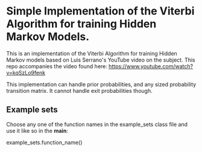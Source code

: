 # Simple Implementation of the Viterbi Algorithm for training Hidden Markov Models.
This is an implementation of the Viterbi Algorithm for training Hidden Markov models based on Luis Serrano's YouTube video on the subject. This repo accompanies the video found here: https://www.youtube.com/watch?v=kqSzLo9fenk

This implementation can handle prior probabilities, and any sized probability transition matrix. It cannot handle exit probabilities though.

## Example sets

Choose any one of the function names in the example_sets class file and use it like so in the __main__:

example_sets.function_name()